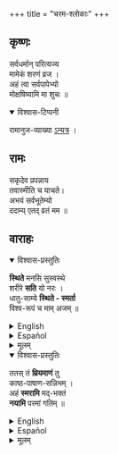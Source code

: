 +++
title = "चरम-श्लोकाः"
+++

## कृष्णः
सर्वधर्मान् परित्यज्य  
मामेकं शरणं व्रज ।  
अहं त्वा सर्वपापेभ्यो  
मोक्षषिष्यामि मा शुचः ॥


<details open><summary>विश्वास-टिप्पनी</summary>

रामानुज-व्याख्या [ऽन्यत्र](/mahAbhAratam/vyAsaH/shlokashaH/06-bhIShma-parva/03-bhagavad-gItA-parva/saMskRtam/rAmAnujaH/mUlam/18_moxa-saMnyAsa-yogaH/66_sarvadharmAnparit) । 
</details>



## रामः
सकृदेव प्रपन्नाय  
तवास्मीति च याचते।  
अभयं सर्वभूतेम्यो  
ददाम्य् एतद् व्रतं मम ॥  

## वाराहः

<details open><summary>विश्वास-प्रस्तुतिः</summary>

**स्थिते** मनसि सुस्वस्थे  
शरीरे **सति** यो नरः ।  
धातु-साम्ये **स्थिते - स्मर्ता**  
विश्व-रूपं च माम् अजम् ॥  
</details>

<details><summary>English</summary>

> "The man who, when his mind is in its normal condition,  
> when the body is not shattered,  
> and when the elementary constituents of the body (dhatu) are in perfect equipoise,  
> meditates on me  
> who have the world as my body  
> and who am not subject to births due to karma 
</details>


<details><summary>Español</summary>

> "El hombre que, cuando su mente **está** en su condición normal,  
> Cuando el cuerpo **no está** destrozado,   
> y cuando los componentes elementales del cuerpo (dhatu) **están** en perfecto equipo,  
> **Medita** sobre mí  
> Quien **tengo** el mundo como mi cuerpo  
> y quién **no estoy** sujeto a los nacimientos debido al karma  
</details>


<details><summary>मूलम्</summary>

**स्थिते** मनसि सुस्वस्थे  
शरीरे **सति** यो नरः ।  
धातु-साम्ये **स्थिते - स्मर्ता**  
विश्व-रूपं च माम् अजम् ॥  
</details>


<details open><summary>विश्वास-प्रस्तुतिः</summary>

ततस् तं **म्रियमाणं** तु  
काष्ठ-पाषाण-सन्निभम् ।  
अहं **स्मरामि** मद्-भक्तं  
**नयामि** परमां गतिम् ॥
</details>

<details><summary>English</summary>

> "The man who, when his mind is in its normal condition,  
> when the body is not shattered,  
> and when the elementary constituents of the body (dhatu) are in perfect equipoise,  
> meditates on me  
> who have the world as my body  
> and who am not subject to births due to karma 
> when  man lies like a log of wood or a piece of stone in his dying moments,  
> I think of (him) my devotee  
> and lead him to attain the highest state", 
</details>

<details><summary>Español</summary>

> Cuando el hombre **yace** como un tronco de madera o un trozo de piedra en sus momentos moribundos,  
> **Pienso** en (él) mi devoto  
> y **llevarlo** a **alcanzar** el estado más alto ",
</details>

<details><summary>मूलम्</summary>

ततस् तं **म्रियमाणं** तु  
काष्ठ-पाषाण-सन्निभम् ।  
अहं **स्मरामि** मद्-भक्तं  
**नयामि** परमां गतिम् ॥
</details>
